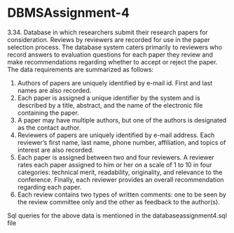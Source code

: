 # DBMSAssignment-4 
3.34. Database in which researchers submit
their research papers for consideration. Reviews by reviewers are recorded
for use in the paper selection process. The database system caters primarily
to reviewers who record answers to evaluation questions for each paper they
review and make recommendations regarding whether to accept or reject
the paper. The data requirements are summarized as follows:
1. Authors of papers are uniquely identified by e-mail id. First and last names
are also recorded.
2. Each paper is assigned a unique identifier by the system and is described
by a title, abstract, and the name of the electronic file containing the paper.
3. A paper may have multiple authors, but one of the authors is designated as
the contact author.
4. Reviewers of papers are uniquely identified by e-mail address. Each reviewer’s first name, last name, phone number, affiliation, and topics of interest are also recorded.
5. Each paper is assigned between two and four reviewers. A reviewer rates
each paper assigned to him or her on a scale of 1 to 10 in four categories:
technical merit, readability, originality, and relevance to the conference.
Finally, each reviewer provides an overall recommendation regarding
each paper.
6. Each review contains two types of written comments: one to be seen by
the review committee only and the other as feedback to the author(s).

Sql queries for the above data is mentioned in the databaseassignment4.sql file
